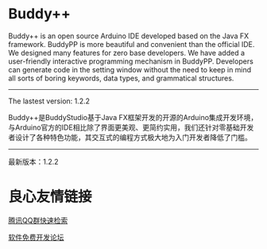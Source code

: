 # Buddy++

Buddy++ is an open source Arduino IDE developed based on the Java FX framework. BuddyPP is more beautiful and convenient than the official IDE. We designed many features for zero base developers. We have added a user-friendly interactive programming mechanism in BuddyPP. Developers can generate code in the setting window without the need to keep in mind all sorts of boring keywords, data types, and grammatical structures.

--------------------------------------
The lastest version: 1.2.2

Buddy++是BuddyStudio基于Java FX框架开发的开源的Arduino集成开发环境，与Arduino官方的IDE相比除了界面更美观、更简约实用，我们还针对零基础开发者设计了各种特色功能，其交互式的编程方式极大地为入门开发者降低了门槛。

--------------------------------------
最新版本：1.2.2


 # 良心友情链接

[腾讯QQ群快速检索](http://u.720life.cn/s/8cf73f7c)

[软件免费开发论坛](http://u.720life.cn/s/bbb01dc0)